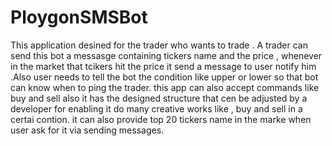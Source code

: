 # PloygonSMSBot
This application desined for the trader who wants to trade . A trader can send this bot a messasge containing tickers name and the price , whenever in the market that tcikers hit the price it send a message to user notify him .Also user needs to tell the bot the condition like upper or lower so that bot can know when to ping the trader. this app can also accept commands like buy and sell also it has the designed structure that cen be adjusted by a developer for enabling it do many creative works like , buy and sell in a certai  contion. it can also provide top 20 tickers name in the marke when user ask for it via sending messages.
